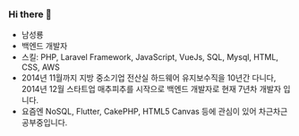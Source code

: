 ### Hi there 👋

* 남성룡
* 백엔드 개발자
* 스킬: PHP, Laravel Framework, JavaScript, VueJs, SQL, Mysql, HTML, CSS, AWS
* 2014년 11월까지 지방 중소기업 전산실 하드웨어 유지보수직을 10년간 다니다, 
  2014년 12월 스타트업 매추피추를 시작으로 백엔드 개발자로 현재 7년차 개발자 입니다.
* 요즘엔 NoSQL, Flutter, CakePHP, HTML5 Canvas 등에 관심이 있어 차근차근 공부중입니다.
